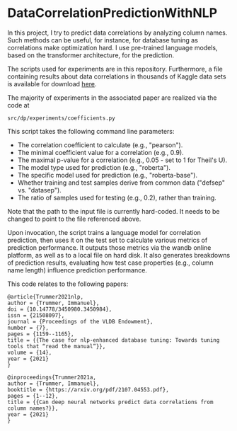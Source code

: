 # DataCorrelationPredictionWithNLP
In this project, I try to predict data correlations by analyzing column names. Such methods can be useful, for instance, for database tuning as correlations make optimization hard. I use pre-trained language models, based on the transformer architecture, for the prediction.

The scripts used for experiments are in this repository. Furthermore, a file containing results about data correlations in thousands of Kaggle data sets is available for download [here](https://drive.google.com/file/d/14w73DDKaCaNpaFM0CwR-ES-wkcsIYX99/view?usp=share_link).

The majority of experiments in the associated paper are realized via the code at
```
src/dp/experiments/coefficients.py
```
This script takes the following command line parameters:
- The correlation coefficient to calculate (e.g., "pearson").
- The minimal coefficient value for a correlation (e.g., 0.9).
- The maximal p-value for a correlation (e.g., 0.05 - set to 1 for Theil's U).
- The model type used for prediction (e.g., "roberta").
- The specific model used for prediction (e.g., "roberta-base").
- Whether training and test samples derive from common data ("defsep" vs. "datasep").
- The ratio of samples used for testing (e.g., 0.2), rather than training.

Note that the path to the input file is currently hard-coded. It needs to be changed to point to the file referenced above.

Upon invocation, the script trains a language model for correlation prediction, then uses it on the test set to calculate various metrics of prediction performance. It outputs those metrics via the wandb online platform, as well as to a local file on hard disk. It also generates breakdowns of prediction results, evaluating how test case properties (e.g., column name length) influence prediction performance.

This code relates to the following papers:

```
@article{Trummer2021nlp,
author = {Trummer, Immanuel},
doi = {10.14778/3450980.3450984},
issn = {21508097},
journal = {Proceedings of the VLDB Endowment},
number = {7},
pages = {1159--1165},
title = {{The case for nlp-enhanced database tuning: Towards tuning tools that “read the manual”}},
volume = {14},
year = {2021}
}
```

```
@inproceedings{Trummer2021a,
author = {Trummer, Immanuel},
booktitle = {https://arxiv.org/pdf/2107.04553.pdf},
pages = {1--12},
title = {{Can deep neural networks predict data correlations from column names?}},
year = {2021}
}
```
